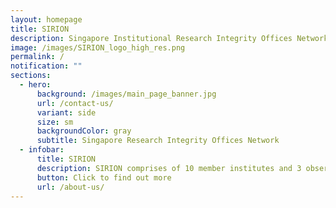 ```yaml
---
layout: homepage
title: SIRION
description: Singapore Institutional Research Integrity Offices Network
image: /images/SIRION_logo_high_res.png
permalink: /
notification: ""
sections:
  - hero:
      background: /images/main_page_banner.jpg
      url: /contact-us/
      variant: side
      size: sm
      backgroundColor: gray
      subtitle: Singapore Research Integrity Offices Network
  - infobar:
      title: SIRION
      description: SIRION comprises of 10 member institutes and 3 observer institutes
      button: Click to find out more
      url: /about-us/
---
```

